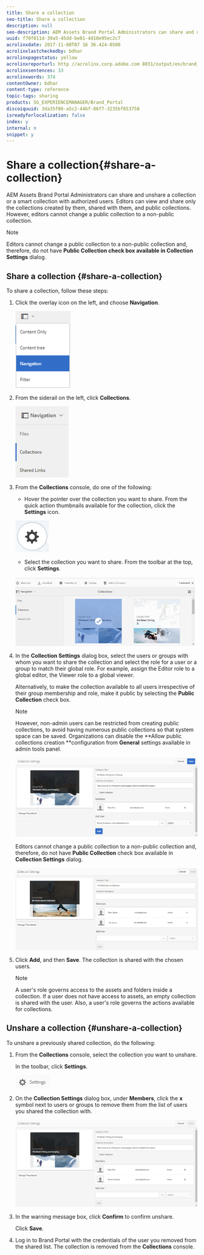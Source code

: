 ```yaml
---
title: Share a collection
seo-title: Share a collection
description: null
seo-description: AEM Assets Brand Portal Administrators can share and unshare a collection or a smart collection with authorized users. Editors can view and share only the collections created by them, shared with them, and public collections.
uuid: f70f811d-39a5-45dd-be81-4d10e95ec2c7
acrolinxdate: 2017-11-08T07 16 36.424-0500
acrolinxlastcheckedby: bdhar
acrolinxpagestatus: yellow
acrolinxreporturl: http //acrolinx.corp.adobe.com 8031/output/en/brand_portal_share_collection_krs_workflow_07d7daef51a52015_636_report.xml
acrolinxsentences: 33
acrolinxwords: 374
contentOwner: bdhar
content-type: reference
topic-tags: sharing
products: SG_EXPERIENCEMANAGER/Brand_Portal
discoiquuid: 3da35f86-a5c2-44bf-86f7-3235bf853758
isreadyforlocalization: false
index: y
internal: n
snippet: y
---
```


# Share a collection{#share-a-collection}

AEM Assets Brand Portal Administrators can share and unshare a collection or a smart collection with authorized users. Editors can view and share only the collections created by them, shared with them, and public collections. However, editors cannot change a public collection to a non-public collection.

>[!NOTE]
>
>Editors cannot change a public collection to a non-public collection and, therefore, do not have **Public Collection **check box available in** Collection Settings** dialog.

## Share a collection {#share-a-collection}

To share a collection, follow these steps:

1. Click the overlay icon on the left, and choose **Navigation**.

   ![](assets/ContentTree.PNG)

1. From the siderail on the left, click **Collections**. 

   ![](assets/access_collections.PNG)

1. From the **Collections** console, do one of the following:

    * Hover the pointer over the collection you want to share. From the quick action thumbnails available for the collection, click the **Settings** icon.

   ![](assets/settings_thumbnail.png)

    * Select the collection you want to share. From the toolbar at the top, click **Settings**.

   ![](assets/collection-sharing.PNG)

1. In the **Collection Settings** dialog box, select the users or groups with whom you want to share the collection and select the role for a user or a group to match their global role. For example, assign the Editor role to a global editor, the Viewer role to a global viewer.

   Alternatively, to make the collection available to all users irrespective of their group membership and role, make it public by selecting the **Public Collection** check box.

   >[!NOTE]
   >
   >However, non-admin users can be restricted from creating public collections, to avoid having numerous public collections so that system space can be saved. Organizations can disable the **Allow public collections creation **configuration from **General** settings available in admin tools panel.

   ![](assets/collection_sharingadduser.PNG)

   Editors cannot change a public collection to a non-public collection and, therefore, do not have **Public Collection** check box available in **Collection Settings** dialog.

   ![](assets/Collection-Setting-Editor.png)

1. Click **Add**, and then **Save**. The collection is shared with the chosen users.

   >[!NOTE]
   >
   >A user's role governs access to the assets and folders inside a collection. If a user does not have access to assets, an empty collection is shared with the user. Also, a user's role governs the actions available for collections.

## Unshare a collection {#unshare-a-collection}

To unshare a previously shared collection, do the following:

1. From the **Collections** console, select the collection you want to unshare.

   In the toolbar, click **Settings**.

   ![](assets/collection_settings.PNG)

1. On the **Collection Settings** dialog box, under **Members**, click the **x** symbol next to users or groups to remove them from the list of users you shared the collection with.

   ![](assets/unshare_collection.PNG)

1. In the warning message box, click **Confirm** to confirm unshare.

   Click **Save**.

1. Log in to Brand Portal with the credentials of the user you removed from the shared list. The collection is removed from the **Collections** console.


